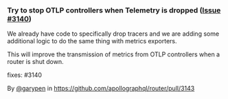 ### Try to stop OTLP controllers when Telemetry is dropped ([Issue #3140](https://github.com/apollographql/router/issues/3140))

We already have code to specifically drop tracers and we are adding some additional logic to do the same thing with metrics exporters.

This will improve the transmission of metrics from OTLP controllers when a router is shut down.

fixes: #3140

By [@garypen](https://github.com/garypen) in https://github.com/apollographql/router/pull/3143
